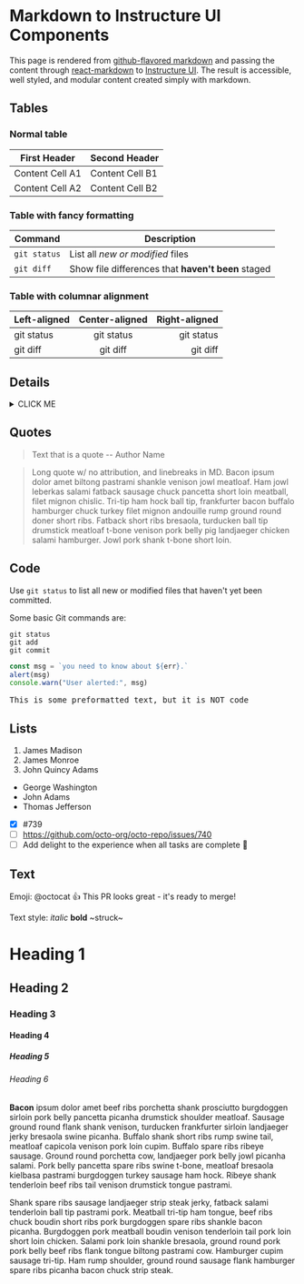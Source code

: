 # Markdown to Instructure UI Components

This page is rendered from [github-flavored markdown](https://docs.github.com/en/get-started/writing-on-github/getting-started-with-writing-and-formatting-on-github/basic-writing-and-formatting-syntax) and passing the content through [react-markdown](https://github.com/remarkjs/react-markdown) to [Instructure UI](https://instructure.design/).  The result is accessible, well styled, and modular content created simply with markdown.

## Tables

### Normal table

| First Header     | Second Header    |
| ---------------- | ---------------- |
| Content Cell A1  | Content Cell B1  |
| Content Cell A2  | Content Cell B2  |

### Table with fancy formatting

| Command | Description |
| --- | --- |
| `git status` | List all *new or modified* files |
| `git diff` | Show file differences that **haven't been** staged |

### Table with columnar alignment
| Left-aligned | Center-aligned | Right-aligned |
| :---         |     :---:      |          ---: |
| git status   | git status     | git status    |
| git diff     | git diff       | git diff      |

## Details

<details><summary>CLICK ME</summary>

#### We can hide anything

Hello world!

</details>

## Quotes

> Text that is a quote -- Author Name

> Long quote w/ no attribution, and linebreaks in MD. Bacon ipsum dolor amet biltong pastrami shankle venison jowl meatloaf.
> Ham jowl leberkas salami fatback sausage chuck pancetta short loin meatball, filet mignon chislic. 
> Tri-tip ham hock ball tip, frankfurter bacon buffalo hamburger chuck turkey filet mignon andouille rump ground round doner short ribs. 
> Fatback short ribs bresaola, turducken ball tip drumstick meatloaf t-bone venison pork belly pig landjaeger chicken salami hamburger. 
> Jowl pork shank t-bone short loin.

## Code

Use `git status` to list all new or modified files that haven't yet been committed.

Some basic Git commands are:
```
git status
git add
git commit
```

```javascript
const msg = `you need to know about ${err}.`
alert(msg)
console.warn("User alerted:", msg)
```

<pre>This is some preformatted text, but it is NOT code</pre>

## Lists

1. James Madison
2. James Monroe
3. John Quincy Adams

* George Washington
* John Adams
* Thomas Jefferson

- [x] #739
- [ ] https://github.com/octo-org/octo-repo/issues/740
- [ ] Add delight to the experience when all tasks are complete :tada:

## Text

Emoji: @octocat :+1: This PR looks great - it's ready to merge!

Text style: *italic* **bold** ~struck~

# Heading 1
## Heading 2
### Heading 3
#### Heading 4
##### Heading 5
###### Heading 6

**Bacon** ipsum dolor amet beef ribs porchetta shank prosciutto burgdoggen sirloin pork belly pancetta picanha drumstick shoulder meatloaf. Sausage ground round flank shank venison, turducken frankfurter sirloin landjaeger jerky bresaola swine picanha. Buffalo shank short ribs rump swine tail, meatloaf capicola venison pork loin cupim. Buffalo spare ribs ribeye sausage. Ground round porchetta cow, landjaeger pork belly jowl picanha salami. Pork belly pancetta spare ribs swine t-bone, meatloaf bresaola kielbasa pastrami burgdoggen turkey sausage ham hock. Ribeye shank tenderloin beef ribs tail venison drumstick tongue pastrami.

Shank spare ribs sausage landjaeger strip steak jerky, fatback salami tenderloin ball tip pastrami pork. Meatball tri-tip ham tongue, beef ribs chuck boudin short ribs pork burgdoggen spare ribs shankle bacon picanha. Burgdoggen pork meatball boudin venison tenderloin tail pork loin short loin chicken. Salami pork loin shankle bresaola, ground round pork pork belly beef ribs flank tongue biltong pastrami cow. Hamburger cupim sausage tri-tip. Ham rump shoulder, ground round sausage flank hamburger spare ribs picanha bacon chuck strip steak.